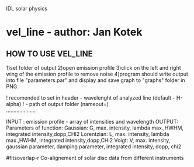 IDL solar physics
# vel_line - author: Jan Kotek
HOW TO USE VEL_LINE 
-------------------
1)set folder of output
2)open emission profile
3)click on the left and right wing of the emission profile to remove noise
4)program should write output into file "parameters.par" and display and
save graph to "graphs" folder in PNG.

! recomended to set in header - wavelenght of analyzed line (default -
H-alpha) !
                              - path of output folder (nameout=)        
....................


INPUT : emission profile - array of intensities and wavelength
OUTPUT: Parameters of function: Gaussian:       G, max. intensity, lambda max.,HWHM, integrated intensity,dopp,CHI2
                                Lorentzian:     L, max. intensity, lambda max.,HWHM, integrated intensity,dopp,CHI2
				Voigt:		V, max. intensity, gaussian parameter, damping parameter, integrated intensity, dopp, chi2

#fitsoverlap-r 
Co-alignement of solar disc data from different instruments
